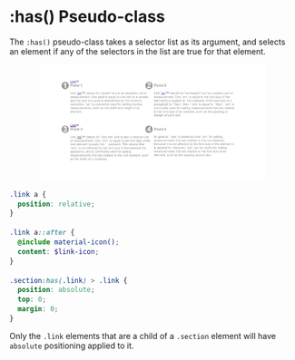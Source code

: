 # :has() Pseudo-class

The `:has()` pseudo-class takes a selector list as its argument, and selects an element if any of the selectors in the list are true for that element.

<div style="text-align:center">
<img src="127.0.0.1_5500_pseudo-classes_has_index.html.png" width="400px"/>
</div>

```scss
.link a {
  position: relative;
}

.link a::after {
  @include material-icon();
  content: $link-icon;
}

.section:has(.link) > .link {
  position: absolute;
  top: 0;
  margin: 0;
}
```

Only the `.link` elements that are a child of a `.section` element will have `absolute` positioning applied to it.
